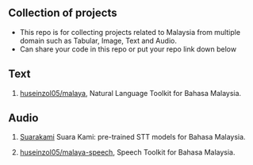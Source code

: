 ## Collection of projects

- This repo is for collecting projects related to Malaysia from multiple domain such as Tabular, Image, Text and Audio.
- Can share your code in this repo or put your repo link down below

## Text

1. [huseinzol05/malaya](https://github.com/huseinzol05/malaya), Natural Language Toolkit for Bahasa Malaysia.

## Audio

1. [Suarakami](https://github.com/redapesolutions/suara-kami-community) Suara Kami: pre-trained STT models for Bahasa Malaysia.

2. [huseinzol05/malaya-speech](https://github.com/huseinzol05/malaya-speech/), Speech Toolkit for Bahasa Malaysia.